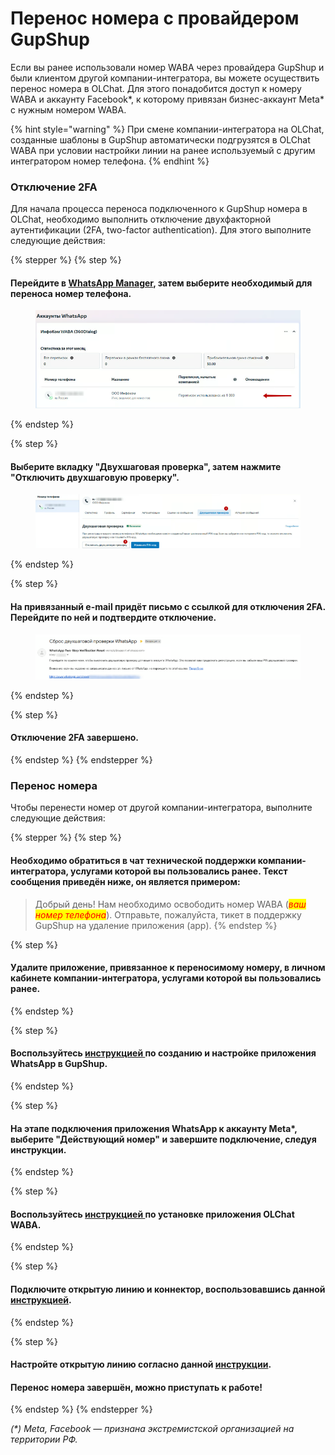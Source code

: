 # Перенос номера с провайдером GupShup

Если вы ранее использовали номер WABA через провайдера GupShup и были клиентом другой компании-интегратора, вы можете осуществить перенос номера в OLChat. Для этого понадобится доступ к номеру WABA и аккаунту Facebook\*, к которому привязан бизнес-аккаунт Meta\* с нужным номером WABA.

{% hint style="warning" %}
При смене компании-интегратора на OLChat, созданные шаблоны в GupShup автоматически подгрузятся в OLChat WABA при условии настройки линии на ранее используемый с другим интегратором номер телефона.
{% endhint %}

### Отключение 2FA

Для начала процесса переноса подключенного к GupShup номера в OLChat, необходимо выполнить отключение двухфакторной аутентификации (2FA, two-factor authentication). Для этого выполните следующие действия:

{% stepper %}
{% step %}
#### Перейдите в [WhatsApp Manager](https://business.facebook.com/latest/whatsapp_manager/overview/), затем выберите необходимый для переноса номер телефона.

<figure><img src="../.gitbook/assets/Скриншот 29.07.25_10.08.49.png" alt=""><figcaption></figcaption></figure>
{% endstep %}

{% step %}
#### Выберите вкладку "Двухшаговая проверка", затем нажмите "Отключить двухшаговую проверку".

<figure><img src="../.gitbook/assets/Скриншот 29.07.25_10.09.43.png" alt=""><figcaption></figcaption></figure>
{% endstep %}

{% step %}
#### На привязанный e-mail придёт письмо с ссылкой для отключения 2FA. Перейдите по ней и подтвердите отключение.

<figure><img src="../.gitbook/assets/Скриншот 29.07.25_10.11.14.png" alt=""><figcaption></figcaption></figure>
{% endstep %}

{% step %}
#### Отключение 2FA завершено.
{% endstep %}
{% endstepper %}

### Перенос номера

Чтобы перенести номер от другой компании-интегратора, выполните следующие действия:

{% stepper %}
{% step %}
#### Необходимо обратиться в чат технической поддержки компании-интегратора, услугами которой вы пользовались ранее. Текст сообщения приведён ниже, он является примером:

>
> Добрый день! Нам необходимо освободить номер WABA (_<mark style="color:red;">ваш номер телефона</mark>_). Отправьте, пожалуйста, тикет в поддержку GupShup на удаление приложения (app).
{% endstep %}

{% step %}
#### Удалите приложение, привязанное к переносимому номеру, в личном кабинете компании-интегратора, услугами которой вы пользовались ранее.
{% endstep %}

{% step %}
#### Воспользуйтесь [инструкцией ](https://waba.docs.olchat.io/bystryi-start/sozdanie-i-nastroika-prilozheniya-whatsapp-v-gupshup#dobavlenie-prilozheniya-whatsapp-v-kabinete-gupshup)по созданию и настройке приложения WhatsApp в GupShup.&#x20;
{% endstep %}

{% step %}
#### На этапе подключения приложения WhatsApp к аккаунту Meta\*, выберите "Действующий номер" и завершите подключение, следуя инструкции.
{% endstep %}

{% step %}
#### Воспользуйтесь [инструкцией ](../ustanovka-i-nastroika-prilozheniya-v-bitriks24/ustanovka-prilozheniya.md)по установке приложения OLChat WABA.
{% endstep %}

{% step %}
#### Подключите открытую линию и коннектор, воспользовавшись данной [инструкцией](../ustanovka-i-nastroika-prilozheniya-v-bitriks24/podklyuchenie-konnektora.md).
{% endstep %}

{% step %}
#### Настройте открытую линию согласно данной [инструкции](../ustanovka-i-nastroika-prilozheniya-v-bitriks24/nastroika-otkrytoi-linii.md).

#### Перенос номера завершён, можно приступать к работе!
{% endstep %}
{% endstepper %}

_(\*) Meta, Facebook — признана экстремистской организацией на территории РФ._
